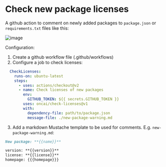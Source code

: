 # Check new package licenses

A github action to comment on newly added packages to `package.json` or `requirements.txt` files like this:

![image](https://user-images.githubusercontent.com/112956709/206563597-6c5eeee4-c9d6-47ab-b4e5-36b44e6d1f8b.png)

Configuration:

1. Create a github workflow file (.github/workflows)
2. Configure a job to check licenses:

```yaml
  CheckLicenses:
    runs-on: ubuntu-latest
    steps:
      - uses: actions/checkout@v2
      - name: Check licenses of new packages
        env:
          GITHUB_TOKEN: ${{ secrets.GITHUB_TOKEN }}
        uses: oncai/check-licenses@v1
        with:
          dependency-file: path/to/package.json
          message-file: ./new-package-warning.md
```

3. Add a markdown Mustache template to be used for comments. E.g. `new-package-warning.md`:

```markdown
New package: **{{name}}**

version: **{{version}}**
license: **{{license}}**
homepage: {{{homepage}}}
```


